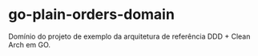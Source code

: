 # go-plain-orders-domain
Domínio do projeto de exemplo da arquitetura de referência DDD + Clean Arch em GO.
